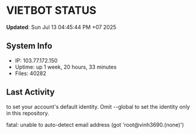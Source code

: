# VIETBOT STATUS
**Updated**: Sun Jul 13 04:45:44 PM +07 2025

## System Info
- IP: 103.77.172.150
- Uptime: up 1 week, 20 hours, 33 minutes
- Files: 40282

## Last Activity

to set your account's default identity.
Omit --global to set the identity only in this repository.

fatal: unable to auto-detect email address (got 'root@vinh3690.(none)')

